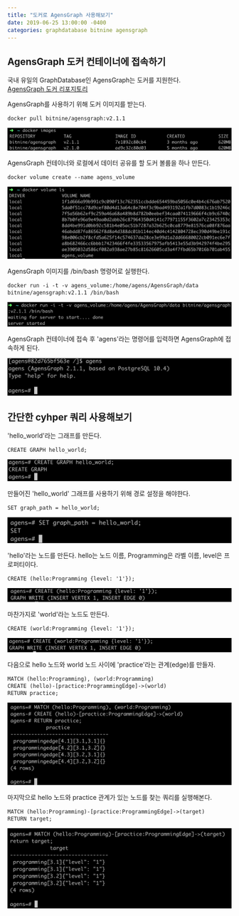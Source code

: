 ```yaml
---
title: "도커로 AgensGraph 사용해보기"
date: 2019-06-25 13:00:00 -0400
categories: graphdatabase bitnine agensgraph
---
```


## AgensGraph 도커 컨테이너에 접속하기

국내 유일의 GraphDatabase인 AgensGraph는 도커를 지원한다.
<br>[AgensGraph 도커 리포지토리](https://hub.docker.com/r/bitnine/agensgraph)

AgensGraph를 사용하기 위해 도커 이미지를 받는다.
```code
docker pull bitnine/agensgraph:v2.1.1
```
![agens-image](../images/agensgraph01/agens_image.png)

AgensGraph 컨테이너와 로컬에서 데이터 공유를 할 도커 볼륨을 하나 만든다. 
```code
docker volume create --name agens_volume
```
![agens-volume](../images/agensgraph01/agens_volume2.png)

AgensGraph 이미지를 /bin/bash 명령어로 실행한다.
```code
docker run -i -t -v agens_volume:/home/agens/AgensGraph/data bitnine/agensgraph:v2.1.1 /bin/bash
```
![agens-execute](../images/agensgraph01/agens_execute.png)

AgensGraph 컨테이너에 접속 후 'agens'라는 명령어를 입력하면 AgensGraph에 접속하게 된다.

![agens_command](../images/agensgraph01/agens_command.png)

## 간단한 cyhper 쿼리 사용해보기

'hello_world'라는 그래프를 만든다.
```code
CREATE GRAPH hello_world;
```
![agens_create](../images/agensgraph01/agens_create_graph.png)

만들어진 'hello_world' 그래프를 사용하기 위해 경로 설정을 해야한다.
```code
SET graph_path = hello_world;
```
![agens_command_set](../images/agensgraph01/agens_command_set.png)

'hello'라는 노드를 만든다. hello는 노드 이름, Programming은 라벨 이름, level은 프로퍼티이다.
```code
CREATE (hello:Programming {level: '1'});
```
![agens_node_1](../images/agensgraph01/agens_node_1.png)

마찬가지로 'world'라는 노드도 만든다.
```code
CREATE (world:Programming {level: '1'});
```
![agens_node_2](../images/agensgraph01/agens_node_2.png)

다음으로 hello 노드와 world 노드 사이에 'practice'라는 관계(edge)를 만들자.
```code
MATCH (hello:Programming), (world:Programming)
CREATE (hello)-[practice:ProgrammingEdge]->(world)
RETURN practice;
```
![agens_edge_1](../images/agensgraph01/agens_edge_1.png)

마지막으로 hello 노드와 practice 관계가 있는 노드를 찾는 쿼리를 실행해본다.
```code
MATCH (hello:Programming)-[practice:ProgrammingEdge]->(target)
RETURN target;
```
![agens_match](../images/agensgraph01/agens_match.png)
